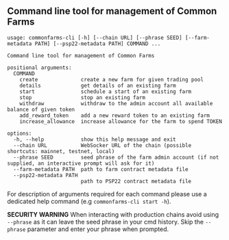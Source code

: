 ## Command line tool for management of Common Farms

```
usage: commonfarms-cli [-h] [--chain URL] [--phrase SEED] [--farm-metadata PATH] [--psp22-metadata PATH] COMMAND ...

Command line tool for management of Common Farms

positional arguments:
  COMMAND
    create              create a new farm for given trading pool
    details             get details of an existing farm
    start               schedule a start of an existing farm
    stop                stop an existing farm
    withdraw            withdraw to the admin account all available balance of given token
    add_reward_token    add a new reward token to an existing farm
    increase_allowance  increase allowance for the farm to spend TOKEN

options:
  -h, --help            show this help message and exit
  --chain URL           WebSocker URL of the chain (possible shortcuts: mainnet, testnet, local)
  --phrase SEED         seed phrase of the farm admin account (if not supplied, an interactive prompt will ask for it)
  --farm-metadata PATH  path to farm contract metadata file
  --psp22-metadata PATH
                        path to PSP22 contract metadata file
```

For description of arguments required for each command please use a dedicated help command (e.g `commonfarms-cli start -h`).

**SECURITY WARNING** When interacting with production chains avoid using `--phrase` as it can leave the seed phrase in your cmd history. Skip the `--phrase` parameter and enter your phrase when prompted.